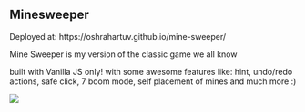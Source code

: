 <h2>Minesweeper</h2>

<p>Deployed at: https://oshrahartuv.github.io/mine-sweeper/</p>

<p>Mine Sweeper is my version of the classic game we all know</p>
<p>built with Vanilla JS only! with some awesome features like: hint, undo/redo actions, safe click, 7 boom mode, self placement of mines and much more :)</p>

<img src="https://res.cloudinary.com/or21321/image/upload/v1658842448/minesweeper_fssk4y.png"/>
